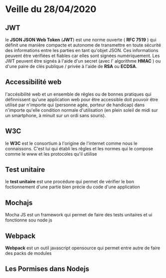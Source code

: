 # Veille du 28/04/2020

## JWT

le **JSON JSON Web Token** (**JWT**) est une norme ouverte ( **RFC 7519** ) qui définit une manière compacte et autonome de transmettre en toute sécurité des informations entre les parties en tant qu'objet JSON. Ces informations peuvent être vérifiées et fiables car elles sont signées numériquement. Les JWT peuvent être signés à l'aide d'un secret (avec l' algorithme **HMAC** ) ou d'une paire de clés publique / privée à l'aide de **RSA** ou **ECDSA**.

## Accessibilité web

l'accésibilité web et un ensemble de rêgles ou de bonnes pratiques qui définnissent qu'une application web pour être accessible doit pouvoir être utilisé par n'importe qui (personne agée, porteur de handicap) dans n'importe qu'elle condition normale d'utilisation (en plein soleil de midi sur un smartphone, à minuit sur un ordi sans souris).

## W3C

le **W3C** est le consortium à l'origine de l'internet comme nous le connaissons. C'est lui qui établi les rêgles et les normes qui le compose comme le www et les protocoles qu'il utiilise

## Test unitaire

le **test unitaire** est une procédure qui permet de vérifier le bon foctionnement d'une partie bien précie  du code d'une application

## Mochajs

Mocha JS est un framework qui permet de faire des tests unitaires et ui fonctionne sou node js

## Webpack

**Webpack** est un outil javascript opensource qui permet entre autre de faire des packs de modules

## Les Pormises dans Nodejs